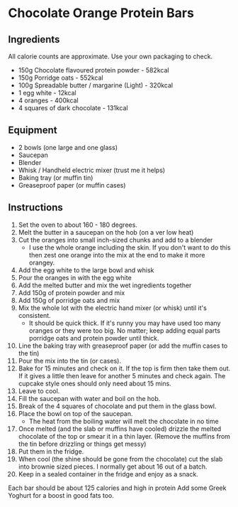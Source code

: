 # Chocolate Orange Protein Bars

## Ingredients

All calorie counts are approximate. Use your own packaging to check.

- 150g Chocolate flavoured protein powder - 582kcal
- 150g Porridge oats - 552kcal
- 100g Spreadable butter / margarine (Light) - 320kcal
- 1 egg white - 12kcal
- 4 oranges - 400kcal
- 4 squares of dark chocolate - 131kcal

## Equipment
- 2 bowls (one large and one glass)
- Saucepan
- Blender
- Whisk / Handheld electric mixer (trust me it helps)
- Baking tray (or muffin tin)
- Greaseproof paper (or muffin cases)

## Instructions

1. Set the oven to about 160 - 180 degrees.
2. Melt the butter in a saucepan on the hob (on a ver low heat)
3. Cut the oranges into small inch-sized chunks and add to a blender
    - I use the whole orange including the skin. If you don't want to do this then zest one orange into the mix at the end to make it more orangey.
4. Add the egg white to the large bowl and whisk
5. Pour the oranges in with the egg white
6. Add the melted butter and mix the wet ingredients together
7. Add 150g of protein powder and mix
8. Add 150g of porridge oats and mix
9. Mix the whole lot with the electric hand mixer (or whisk) until it's consistent.
    - It should be quick thick. If it's runny you may have used too many oranges or they were too big. No matter; keep adding equal parts porridge oats and protein powder until thick.
10. Line the baking tray with greaseproof paper (or add the muffin cases to the tin)
11. Pour the mix into the tin (or cases).
12. Bake for 15 minutes and check on it. If the top is firm then take them out. If it gives a little then leave for another 5 minutes and check again. The cupcake style ones should only need about 15 mins.
13. Leave to cool.
14. Fill the saucepan with water and boil on the hob.
15. Break of the 4 squares of chocolate and put them in the glass bowl.
16. Place the bowl on top of the saucepan.
    - The heat from the boiling water will melt the chocolate in no time
17. Once melted (and the slab or muffins have cooled) drizzle the melted chocolate of the top or smear it in a thin layer. (Remove the muffins from the tin before drizzling or things get messy)
18. Put them in the fridge.
19. When cool (the shine should be gone from the chocolate) cut the slab into brownie sized pieces. I normally get about 16 out of a batch.
20. Keep in a sealed container in the fridge and enjoy as a snack.

Each bar should be about 125 calories and high in protein
Add some Greek Yoghurt for a boost in good fats too.
